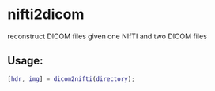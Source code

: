 # nifti2dicom
reconstruct DICOM files given one NIfTI and two DICOM files

## Usage:
```matlab
[hdr, img] = dicom2nifti(directory);
```

